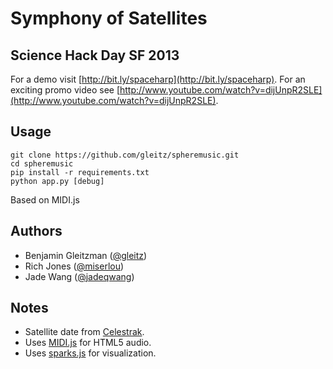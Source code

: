# Symphony of Satellites

## Science Hack Day SF 2013

For a demo visit [http://bit.ly/spaceharp](http://bit.ly/spaceharp).
For an exciting promo video see [http://www.youtube.com/watch?v=dijUnpR2SLE](http://www.youtube.com/watch?v=dijUnpR2SLE).

Usage
-----

    git clone https://github.com/gleitz/spheremusic.git
    cd spheremusic
    pip install -r requirements.txt
    python app.py [debug]

Based on MIDI.js

Authors
------

-  Benjamin Gleitzman ([@gleitz](http://github.com/gleitz))
-  Rich Jones ([@miserlou](http://github.com/miserlou))
-  Jade Wang ([@jadeqwang](http://github.com/jadeqwang))


Notes
-----

-  Satellite date from [Celestrak](http://celestrak.com).
-  Uses [MIDI.js](http://mudcu.be/midi-js/) for HTML5 audio.
-  Uses [sparks.js](https://github.com/zz85/sparks.js/) for visualization.

